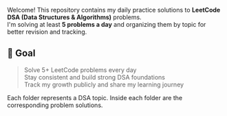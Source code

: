 Welcome! This repository contains my daily practice solutions to **LeetCode DSA (Data Structures & Algorithms)** problems.  
I'm solving at least **5 problems a day** and organizing them by topic for better revision and tracking.


## 🚀 Goal

> Solve 5+ LeetCode problems every day  
> Stay consistent and build strong DSA foundations  
> Track my growth publicly and share my learning journey


Each folder represents a DSA topic. Inside each folder are the corresponding problem solutions.

